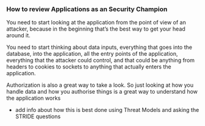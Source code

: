 ### How to review Applications as an Security Champion

You need to start looking at the application from the point of view of an attacker, because in the beginning that’s the best way to get your head around it.

You need to start thinking about data inputs, everything that goes into the database, into the application, all the entry points of the application, everything that the attacker could control, and that could be anything from headers to cookies to sockets to anything that actually enters the application.

Authorization is also a great way to take a look. So just looking at how you handle data and how you authorise things is a great way to understand how the application works

* add info about how this is best done using Threat Models and asking the STRIDE questions
